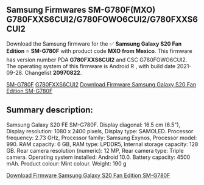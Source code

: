 <h2>Samsung Firmwares SM-G780F(MXO) G780FXXS6CUI2/G780FOWO6CUI2/G780FXXS6CUI2</h2>
Download the Samsung firmware for the ✅ <strong>Samsung Galaxy S20 Fan Edition </strong> ⭐ <strong>SM-G780F</strong> with product code <strong>MXO</strong> <strong> from Mexico</strong>. This firmware has version number PDA <strong>G780FXXS6CUI2</strong> and CSC G780FOWO6CUI2. The operating system of this firmware is Android R , with build date 2021-09-28. Changelist <strong>20970822</strong>.


[SM-G780F](https://samfirm.shop/samsung/model/SM-G780F)
[G780FXXS6CUI2](https://samfirm.shop/samsung/pda/G780FXXS6CUI2)
[Download Firmware Samsung Galaxy S20 Fan Edition SM-G780F](https://samfirm.shop/samsung/firmware/460646)
<h2>Summary description:</h2>
<p>Samsung Galaxy S20 FE SM-G780F. Display diagonal: 16.5 cm (6.5"), Display resolution: 1080 x 2400 pixels, Display type: SAMOLED. Processor frequency: 2.73 GHz, Processor family: Samsung Exynos, Processor model: 990. RAM capacity: 6 GB, RAM type: LPDDR5, Internal storage capacity: 128 GB. Rear camera resolution (numeric): 12 MP, Rear camera type: Triple camera. Operating system installed: Android 10.0. Battery capacity: 4500 mAh. Product colour: Mint colour. Weight: 190 g</p>


[Download Firmware Samsung Galaxy S20 Fan Edition SM-G780F](https://samfirm.shop/samsung/firmware/460646)
